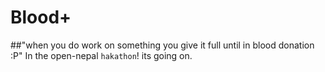 # Blood+

##"when you do work on something you give it full until in blood donation :P"
In the open-nepal `hakathon`! its going on.

